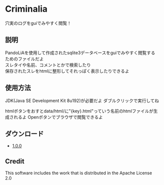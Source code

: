 # Criminalia
穴実のログをguiでみやすく閲覧！

## 説明
PandoLiAを使用して作成されたsqlite3データベースをguiでみやすく閲覧するためのファイルだよ  
スレタイや名前、コメントとかで検索したり  
保存されたスレをhtmlに整形してそれっぽく表示したりできるよ

## 使用方法
JDK(Java SE Development Kit 8u192)が必要だよ
ダブルクリックで実行してね

htmlボタンをおすとdata/html/に"{key}.html"っていう名前のhtmlファイルが生成されるよ
Openボタンでブラウザで閲覧できるよ

## ダウンロード
- [1.0.0](https://github.com/Anarchist-xxxx/Climinalia/releases/download/1.0.0/Criminalia.jar)

## Credit
This software includes the work that is distributed in the Apache License 2.0